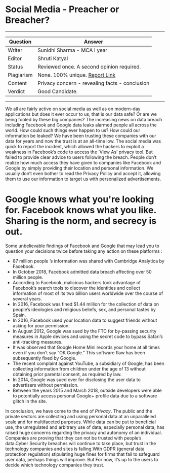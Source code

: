 # Social Media - Preacher or Breacher?
---
Question | Answer |
--- | --- |
Writer | Sunidhi Sharma - MCA I year
Editor | Shruti Katyal
Status |	Reviewed once. A second opinion required.
Plagiarism |	None.  100% unique. [Report Link](./plag-reports/plag-social-media-v1.pdf)
Content |	Privacy concern - revealing facts - conclusion
Verdict | Good Candidate. 
---

We all are fairly active on social media as well as on modern-day applications but does it ever occur to us, that is our data safe? Or are we being fooled by these big companies?
The increasing news on data breach including Facebook and Google data leaks alarmed people all across the world. How could such things ever happen to us? How could our information be leaked? 
We have been trusting these companies with our data for years and now the trust is at an all-time low.
The social media was quick to report the incident, which allowed the hackers to exploit a weakness in Facebook’s code to access the ‘View As’ privacy tool. But failed to provide clear advice to users following the breach.
People don’t realize how much access they have given to companies like Facebook and Google by simply providing their location and personal information. We usually don’t even bother to read the Privacy Policy and accept it, allowing them to use our information to target us with personalized advertisements.
# Google knows what you're looking for. Facebook knows what you like. Sharing is the norm, and secrecy is out.

Some unbelievable findings of Facebook and Google that may lead you to question your decisions twice before taking any action on these platforms :
* 87 million people ’s information was shared with Cambridge Analytica by Facebook.
* In October 2018, Facebook admitted data breach affecting over 50 million people.
* According to Facebook, malicious hackers took advantage of Facebook’s search tools to discover the identities and collect information of most of its two billion users worldwide over the course of several years.
* In 2016, Facebook was fined $1.44 million for the collection of data on people’s ideologies and religious beliefs, sex, and personal tastes by Spain.
* In 2016, Facebook used your location data to suggest friends without asking for your permission.
* In August 2012, Google was sued by the FTC for by-passing security measures in Apple devices and using the secret code to bypass Safari’s anti-tracking measures.
* It was observed that Google Home Mini records your home at all times even if you don’t say “OK Google.” This software flaw has been subsequently fixed by Google.
* The recent complaint against YouTube, a subsidiary of Google, has been collecting information from children under the age of 13 without obtaining prior parental consent, as required by law.
* In 2014, Google was sued over for disclosing the user data to advertisers without permission.
* Between the years 2015 and March 2018, outside developers were able to potentially access personal Google+ profile data due to a software glitch in the site.


In conclusion, we have come to the end of *Privacy*. The public and the private sectors are collecting and using personal data at an unparalleled scale and for multifaceted purposes. While data can be put to beneficial use, the unregulated and arbitrary use of data, especially personal data, has raised huge concerns regarding the privacy and autonomy of an individual.
Companies are proving that they can not be trusted with people’s data.Cyber Security breaches will continue to take place, but trust in the technology companies and sites is falling.With GDPR (general data protection regulation)  stipulating huge fines for firms that fail to safeguard user data, perhaps things will improve. But For now, it’s up to the users to decide which technology companies they trust.
